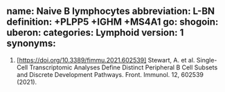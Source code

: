name: Naive B lymphocytes
abbreviation: L-BN
definition: +PLPP5 +IGHM +MS4A1
go: 
shogoin: 
uberon: 
categories: Lymphoid
version: 1 
synonyms:
---

1) [https://doi.org/10.3389/fimmu.2021.602539] Stewart, A. et al. Single-Cell Transcriptomic Analyses Define Distinct Peripheral B Cell Subsets and Discrete Development Pathways. Front. Immunol. 12, 602539 (2021).